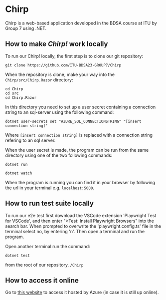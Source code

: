 # Chirp

Chirp is a web-based application developed in the BDSA course at ITU by Group 7 using .NET.

## How to make _Chirp!_ work locally
To run our Chirp! locally, the first step is to clone our git repository:
```
git clone https://github.com/ITU-BDSA23-GROUP7/Chirp
```

When the repository is clone, make your way into the `Chirp/src/Chirp.Razor` directory:
```
cd Chirp
cd src
cd Chirp.Razor
```
In this directory you need to set up a user secret containing a connection string to an sql-server using the following command:
```
dotnet user-secrets set "AZURE_SQL_CONNECTIONSTRING" "[insert connection string]"
```
Where `[insert connection string]` is replaced with a connection string refering to an sql server.

When the user secret is made, the program can be run from the same directory using one of the two following commands:
```
dotnet run
```
```
dotnet watch
```

When the program is running you can find it in your browser by following the url in your terminal e.g. `localhost:5000`.

## How to run test suite locally
To run our e2e test first download the VSCode extension 'Playwright Test for VSCode', and then enter ">Test: Install Playwright Browsers" into the search bar. When prompted to overwrite the 'playwright.config.ts' file in the terminal select no, by entering 'n'. 
Then open a terminal and run the program.

Open another terminal run the command:
```
dotnet test
```
from the root of our repository, `/Chirp`

## How to access it online

Go to [this website](https://bdsagroup7chirprazor.azurewebsites.net/) to access it hosted by Azure (in case it is still up online).
